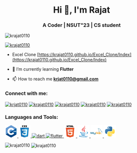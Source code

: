 <h1 align="center">Hi 👋, I'm Rajat</h1>
<h3 align="center">A Coder | NSUT"23 | CS student</h3>

<p align="left"> <img src="https://komarev.com/ghpvc/?username=krajat0110&label=Profile%20views&color=0e75b6&style=flat" alt="krajat0110" /> </p>

<p align="left"> <a href="https://github.com/ryo-ma/github-profile-trophy"><img src="https://github-profile-trophy.vercel.app/?username=krajat0110" alt="krajat0110" /></a> </p>

- Excel Clone [https://krajat0110.github.io/Excel_Clone/Index](https://krajat0110.github.io/Excel_Clone/Index)

- 🌱 I’m currently learning **Flutter**

- 📫 How to reach me **krjat0110@gmail.com**

<h3 align="left">Connect with me:</h3>
<p align="left">
<a href="https://dev.to/krjat0110" target="blank"><img align="center" src="https://raw.githubusercontent.com/rahuldkjain/github-profile-readme-generator/master/src/images/icons/Social/devto.svg" alt="krjat0110" height="30" width="40" /></a>
<a href="https://twitter.com/krajat0110" target="blank"><img align="center" src="https://raw.githubusercontent.com/rahuldkjain/github-profile-readme-generator/master/src/images/icons/Social/twitter.svg" alt="krajat0110" height="30" width="40" /></a>
<a href="https://linkedin.com/in/krajat0110" target="blank"><img align="center" src="https://raw.githubusercontent.com/rahuldkjain/github-profile-readme-generator/master/src/images/icons/Social/linked-in-alt.svg" alt="krajat0110" height="30" width="40" /></a>
<a href="https://www.hackerrank.com/krajat0110" target="blank"><img align="center" src="https://raw.githubusercontent.com/rahuldkjain/github-profile-readme-generator/master/src/images/icons/Social/hackerrank.svg" alt="krajat0110" height="30" width="40" /></a>
<a href="https://www.leetcode.com/krajat0110" target="blank"><img align="center" src="https://raw.githubusercontent.com/rahuldkjain/github-profile-readme-generator/master/src/images/icons/Social/leet-code.svg" alt="krajat0110" height="30" width="40" /></a>
</p>

<h3 align="left">Languages and Tools:</h3>
<p align="left"> <a href="https://www.w3schools.com/cpp/" target="_blank" rel="noreferrer"> <img src="https://raw.githubusercontent.com/devicons/devicon/master/icons/cplusplus/cplusplus-original.svg" alt="cplusplus" width="40" height="40"/> </a> <a href="https://www.w3schools.com/css/" target="_blank" rel="noreferrer"> <img src="https://raw.githubusercontent.com/devicons/devicon/master/icons/css3/css3-original-wordmark.svg" alt="css3" width="40" height="40"/> </a> <a href="https://dart.dev" target="_blank" rel="noreferrer"> <img src="https://www.vectorlogo.zone/logos/dartlang/dartlang-icon.svg" alt="dart" width="40" height="40"/> </a> <a href="https://flutter.dev" target="_blank" rel="noreferrer"> <img src="https://www.vectorlogo.zone/logos/flutterio/flutterio-icon.svg" alt="flutter" width="40" height="40"/> </a> <a href="https://www.w3.org/html/" target="_blank" rel="noreferrer"> <img src="https://raw.githubusercontent.com/devicons/devicon/master/icons/html5/html5-original-wordmark.svg" alt="html5" width="40" height="40"/> </a> <a href="https://www.java.com" target="_blank" rel="noreferrer"> <img src="https://raw.githubusercontent.com/devicons/devicon/master/icons/java/java-original.svg" alt="java" width="40" height="40"/> </a> <a href="https://www.mysql.com/" target="_blank" rel="noreferrer"> <img src="https://raw.githubusercontent.com/devicons/devicon/master/icons/mysql/mysql-original-wordmark.svg" alt="mysql" width="40" height="40"/> </a> <a href="https://www.python.org" target="_blank" rel="noreferrer"> <img src="https://raw.githubusercontent.com/devicons/devicon/master/icons/python/python-original.svg" alt="python" width="40" height="40"/> </a> </p>

<p><img align="left" src="https://github-readme-stats.vercel.app/api/top-langs?username=krajat0110&show_icons=true&locale=en&layout=compact" alt="krajat0110" /></p>

<p>&nbsp;<img align="center" src="https://github-readme-stats.vercel.app/api?username=krajat0110&show_icons=true&locale=en" alt="krajat0110" /></p>
